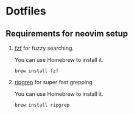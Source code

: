 # Dotfiles

## Requirements for neovim setup

1. [fzf](https://github.com/junegunn/fzf/tree/master#installation) for fuzzy searching.

    You can use Homebrew to install it.
    ```
    brew install fzf
    ```
2. [ripgrep](https://github.com/BurntSushi/ripgrep#installation) for super fast grepping

    You can use Homebrew to install it.
    ```
    brew install ripgrep
    ```
